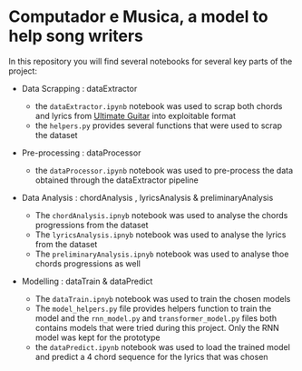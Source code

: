 # Computador e Musica, a model to help song writers
In this repository you will find several notebooks for several key parts of the project:  
- Data Scrapping : dataExtractor 
    - the `dataExtractor.ipynb` notebook was used to scrap both chords and lyrics from [Ultimate Guitar](https://www.ultimate-guitar.com/explore) into exploitable format
    - the `helpers.py` provides several functions that were used to scrap the dataset

- Pre-processing : dataProcessor
    - the `dataProcessor.ipynb` notebook was used to pre-process the data obtained through the dataExtractor pipeline 

- Data Analysis :  chordAnalysis , lyricsAnalysis & preliminaryAnalysis
    - The `chordAnalysis.ipnyb` notebook was used to analyse the chords progressions from the dataset
    - The `lyricsAnalysis.ipnyb` notebook was used to analyse the lyrics from the dataset
    - The `preliminaryAnalysis.ipnyb` notebook was used to analyse thoe chords progressions as well
    
- Modelling : dataTrain & dataPredict
    - The `dataTrain.ipnyb` notebook was used to train the chosen models 
    - The `model_helpers.py` file provides helpers function to train the model and the `rnn_model.py` and `transformer_model.py` files both contains models that were tried during this project. Only the RNN model was kept for the prototype
    - the `dataPredict.ipynb` notebook was used to load the trained model and predict a 4 chord sequence for the lyrics that was chosen 


